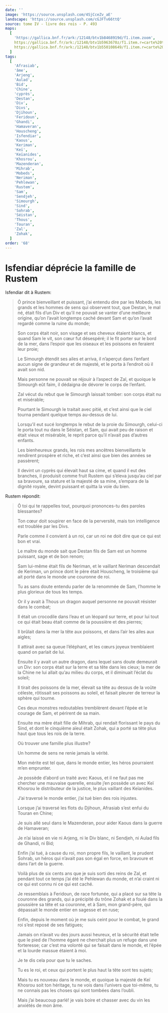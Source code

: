 ```yaml
---
date: ''
image: 'https://source.unsplash.com/4SjCceZv_aE'
landscape: 'https://source.unsplash.com/cGJFTv66ttQ'
source: tome IV - livre des rois - P. 493
maps:
  [
    'https://gallica.bnf.fr/ark:/12148/btv1b8468919d/f1.item.zoom',
    https://gallica.bnf.fr/ark:/12148/btv1b5963670z/f1.item.r=carte%20touran.zoom,
    https://gallica.bnf.fr/ark:/12148/btv1b550108649/f1.item.r=carte%20touran.zoom,
  ]
tags:
  [
    'Afrasiab',
    'âme',
    'Arjeng',
    'Aulad',
    'Bid',
    'Chine',
    'cyprès',
    'Destan',
    'Div',
    'Divs',
    'Djihoun',
    'Feridoun',
    'Ghandi',
    'Hamaveran',
    'Houscheng',
    'Isfendiar',
    'Kaous',
    'Keriman',
    'Keï',
    'Keïanides',
    'Khosrou',
    'Mazenderan',
    'Mihrab',
    'Mobeds',
    'Neriman',
    'Pehlewan',
    'Rustem',
    'Sam',
    'Sendjeh',
    'Simourgh',
    'Sind',
    'Sohrab',
    'Séistan',
    'Thous',
    'Touran',
    'Zal',
    'Zohak',
  ]
order: '68'
---
```


# Isfendiar déprécie la famille de Rustem

Isfendiar dit à Rustem:

> Ô prince bienveillant et puissant, j’ai entendu dire par les Mobeds, les grands et les hommes de sens qui observent tout, que Destan, le mal né, était fils d’un Div et qu’il ne pouvait se vanter d’une meilleure origine, qu’on l’avait longtemps caché devant Sam et qu’on l’avait regardé comme la ruine du monde;
>
> Son corps était noir, son visage et ses cheveux étaient blancs, et quand Sam le vit, son cœur fut désespéré; il le fit porter sur le bord de la mer, dans l’espoir que les oiseaux et les poissons en feraient leur proie;
>
> Le Simourgh étendit ses ailes et arriva, il n’aperçut dans l’enfant aucun signe de grandeur et de majesté, et le porta à l’endroit où il avait son nid.
>
> Mais personne ne pouvait se réjouir à l’aspect de Zal, et quoique le Simourgh eût faim, il dédaigna de dévorer le corps de l’enfant.
>
> Zal vécut du rebut que le Simourgh laissait tomber: son corps était nu et misérable;
>
> Pourtant le Simourgh le traitait avec pitié, et c’est ainsi que le ciel tourna pendant quelque temps au-dessus de lui.
>
> Lorsqu’il eut sucé longtemps le rebut de la proie du Simourgh, celui-ci le porta tout nu dans le Séistan, et Sam, qui avait peu de raison et était vieux et misérable, le reprit parce qu’il n’avait pas d’autres enfants.
>
> Les bienheureux grands, les rois mes ancêtres bienveillants le rendirent prospère et riche, et c’est ainsi que bien des années se passèrent;
>
> Il devint un cyprès qui élevait haut sa cime, et quand il eut des branches, il produisit comme fruit Rustem qui s’éleva jusqu’au ciel par sa bravoure, sa stature et la majesté de sa mine, s’empara de la dignité royale, devint puissant et quitta la voie du bien.

Rustem répondit:

> Ô toi qui te rappelles tout, pourquoi prononces-tu des paroles blessantes?
>
> Ton cœur doit soupirer en face de la perversité, mais ton intelligence est troublée par les Divs.
>
> Parle comme il convient à un roi, car un roi ne doit dire que ce qui est bon et vrai.
>
> Le maître du monde sait que Destan fils de Sam est un homme puissant, sage et de bon renom;
>
> Sam lui-même était fils de Neriman, et le vaillant Neriman descendait de Keriman, un prince dont le père était Houscheng, le troisième qui ait porté dans le monde une couronne de roi.
>
> Tu as sans doute entendu parler de la renommée de Sam, l’homme le plus glorieux de tous les temps.
>
> Or il y avait à Thous un dragon auquel personne ne pouvait résister dans le combat;
>
> Il était un crocodile dans l’eau et un léopard sur terre, et pour lui tout ce qui était beau était comme de la poussière et des pierres;
>
> Il brûlait dans la mer la tête aux poissons, et dans l’air les ailes aux aigles;
>
> Il attirait avec sa queue l’éléphant, et les cœurs joyeux tremblaient quand on parlait de lui.
>
> Ensuite il y avait un autre dragon, dans lequel sans doute demeurait un Div: son corps était sur la terre et sa tête dans les cieux; la mer de la Chine ne lui allait qu’au milieu du corps, et il diminuait l’éclat du soleil;
>
> Il tirait des poissons de la mer, élevait sa tête au dessus de la voûte céleste, rôtissait ses poissons au soleil, et faisait pleurer de terreur la sphère qui tourne.
>
> Ces deux monstres redoutables tremblèrent devant l’épée et le courage de Sam, et périrent de sa main.
>
> Ensuite ma mère était fille de Mihrab, qui rendait florissant le pays du Sind, et dont le cinquième aïeul était Zohak, qui a porté sa tête plus haut que tous les rois de la terre.
>
> Où trouver une famille plus illustre?
>
> Un homme de sens ne renie jamais la vérité.
>
> Mon mérite est tel que, dans le monde entier, les héros pourraient m’en emprunter.
>
> Je possède d’abord un traité avec Kaous, et il ne faut pas me chercher une mauvaise querelle, ensuite j’en possède un avec Keï Khosrou le distributeur de la justice, le plus vaillant des Keïanides.
>
> J’ai traversé le monde entier, j’ai tué bien des rois injustes.
>
> Lorsque j’ai traversé les flots du Djihoun, Afrasiab s’est enfui du Touran en Chine;
>
> Je suis allé seul dans le Mazenderan, pour aider Kaous dans la guerre de Hamaveran;
>
> Je n’ai laissé en vie ni Arjeng, ni le Div blanc, ni Sendjeh, ni Aulad fils de Ghandi, ni Bid;
>
> Enfin j’ai tué, à cause du roi, mon propre fils, le vaillant, le prudent Sohrab, un héros qui n’avait pas son égal en force, en bravoure et dans l’art de la guerre.
>
> Voilà plus de six cents ans que je suis sorti des reins de Zal, et pendant tout ce temps j’ai été le Pehlewan du monde, et n’ai craint ni ce qui est connu ni ce qui est caché.
>
> Je ressemblais à Feridoun, de race fortunée, qui a placé sur sa tête la couronne des grands, qui a précipité du trône Zohak et a foulé dans la poussière sa tête et sa couronne, et à Sam, mon grand-père, qui dépassait le monde entier en sagesse et en ruse;
>
> Enfin, depuis le moment où je me suis ceint pour le combat, le grand roi s’est reposé de ses fatigues;
>
> Jamais on n’avait vu des jours aussi heureux, et la sécurité était telle que le pied de l’homme égaré ne cherchait plus un refuge dans une forteresse; car c’est ma volonté qui se faisait dans le monde, et l’épée et la lourde massue étaient à moi.
>
> Je te dis cela pour que tu le saches.
>
> Tu es le roi, et ceux qui portent le plus haut la tête sont tes sujets;
>
> Mais tu es nouveau dans le monde, et quoique la majesté de Keï Khosrou soit ton héritage, tu ne vois dans l’univers que toi-même, tu ne connais pas les choses qui sont tombées dans l’oubli.
>
> Mais j’ai beaucoup parlé! je vais boire et chasser avec du vin les anxiétés de mon âme.
